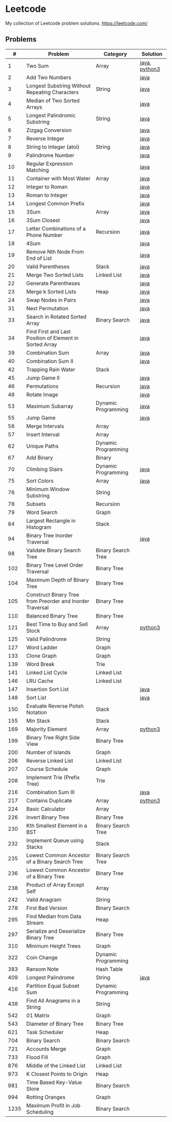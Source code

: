 # Leetcode
My collection of Leetcode problem solutions.
https://leetcode.com/

## Problems

| #    | Problem                                                   | Category            | Solution                                                                                                                                                                        |
|------|-----------------------------------------------------------|---------------------|---------------------------------------------------------------------------------------------------------------------------------------------------------------------------------|
| 1    | Two Sum                                                   | Array               | [java](https://github.com/jrandj/leetcode/blob/master/java/src/main/java/leetcode/TwoSum.java), [python3](https://github.com/jrandj/leetcode/blob/master/python/src/two_sum.py) |
| 2    | Add Two Numbers                                           |                     | [java](https://github.com/jrandj/leetcode/blob/master/java/src/main/java/leetcode/AddTwoNumbers.java)                                                                           |
| 3    | Longest Substring Without Repeating Characters            | String              | [java](https://github.com/jrandj/leetcode/blob/master/java/src/main/java/leetcode/LengthOfLongestSubstring.java)                                                                |
| 4    | Median of Two Sorted Arrays                               |                     | [java](https://github.com/jrandj/leetcode/blob/master/java/src/main/java/leetcode/MedianOfTwoSortedArrays.java)                                                                 |
| 5    | Longest Palindromic Substring                             | String              | [java](https://github.com/jrandj/leetcode/blob/master/java/src/main/java/leetcode/LongestPalindrome.java)                                                                       |
| 6    | Zizgag Conversion                                         |                     | [java](https://github.com/jrandj/leetcode/blob/master/java/src/main/java/leetcode/ZigZagConversion.java)                                                                        |
| 7    | Reverse Integer                                           |                     | [java](https://github.com/jrandj/leetcode/blob/master/java/src/main/java/leetcode/ReverseInteger.java)                                                                          |
| 8    | String to Integer (atoi)                                  | String              | [java](https://github.com/jrandj/leetcode/blob/master/java/src/main/java/leetcode/StringToInteger.java)                                                                         |
| 9    | Palindrome Number                                         |                     | [java](https://github.com/jrandj/leetcode/blob/master/java/src/main/java/leetcode/PalindromeNumber.java)                                                                        |
| 10   | Regular Expression Matching                               |                     | [java](https://github.com/jrandj/leetcode/blob/master/java/src/main/java/leetcode/RegularExpressionMatching.java)                                                               |
| 11   | Container with Most Water                                 | Array               | [java](https://github.com/jrandj/leetcode/blob/master/java/src/main/java/leetcode/ContainerWithMostWater.java)                                                                  |
| 12   | Integer to Roman                                          |                     | [java](https://github.com/jrandj/leetcode/blob/master/java/src/main/java/leetcode/IntegerToRoman.java)                                                                          |
| 13   | Roman to Integer                                          |                     | [java](https://github.com/jrandj/leetcode/blob/master/java/src/main/java/leetcode/RomanToInteger.java)                                                                          |
| 14   | Longest Common Prefix                                     |                     | [java](https://github.com/jrandj/leetcode/blob/master/java/src/main/java/leetcode/LongestCommonPrefix.java)                                                                     |
| 15   | 3Sum                                                      | Array               | [java](https://github.com/jrandj/leetcode/blob/master/java/src/main/java/leetcode/ThreeSum.java)                                                                                |
| 16   | 3Sum Closest                                              |                     | [java](https://github.com/jrandj/leetcode/blob/master/java/src/main/java/leetcode/ThreeSumClosest.java)                                                                         |
| 17   | Letter Combinations of a Phone Number                     | Recursion           | [java](https://github.com/jrandj/leetcode/blob/master/java/src/main/java/leetcode/LetterCombinationsofaPhoneNumber.java)                                                        |
| 18   | 4Sum                                                      |                     | [java](https://github.com/jrandj/leetcode/blob/master/java/src/main/java/leetcode/FourSum.java)                                                                                 |
| 19   | Remove Nth Node From End of List                          |                     | [java](https://github.com/jrandj/leetcode/blob/master/java/src/main/java/leetcode/RemoveNthNodeFromEndofList.java)                                                              |
| 20   | Valid Parentheses                                         | Stack               | [java](https://github.com/jrandj/leetcode/blob/master/java/src/main/java/leetcode/ValidParentheses.java)                                                                        |
| 21   | Merge Two Sorted Lists                                    | Linked List         | [java](https://github.com/jrandj/leetcode/blob/master/java/src/main/java/leetcode/MergeTwoSortedLists.java)                                                                     |
| 22   | Generate Parentheses                                      |                     | [java](https://github.com/jrandj/leetcode/blob/master/java/src/main/java/leetcode/GenerateParentheses.java)                                                                     |
| 23   | Merge k Sorted Lists                                      | Heap                | [java](https://github.com/jrandj/leetcode/blob/master/java/src/main/java/leetcode/MergeKSortedLists.java)                                                                       |
| 24   | Swap Nodes in Pairs                                       |                     | [java](https://github.com/jrandj/leetcode/blob/master/java/src/main/java/leetcode/SwapNodesInPairs.java)                                                                        |
| 31   | Next Permutation                                          |                     | [java](https://github.com/jrandj/leetcode/blob/master/java/src/main/java/leetcode/NextPermutation.java)                                                                         |
| 33   | Search in Rotated Sorted Array                            | Binary Search       | [java](https://github.com/jrandj/leetcode/blob/master/java/src/main/java/leetcode/SearchInRotatedSortedArray.java)                                                              |
| 34   | Find First and Last Position of Element in Sorted Array   |                     | [java](https://github.com/jrandj/leetcode/blob/master/java/src/main/java/leetcode/FindFirstAndLastPositionOfElementInSortedArrray.java)                                         |
| 39   | Combination Sum                                           | Array               | [java](https://github.com/jrandj/leetcode/blob/master/java/src/main/java/leetcode/CombinationSum.java)                                                                          |
| 40   | Combination Sum II                                        |                     | [java](https://github.com/jrandj/leetcode/blob/master/java/src/main/java/leetcode/CombinationSum2.java)                                                                         |
| 42   | Trapping Rain Water                                       | Stack               |                                                                                                                                                                                 |
| 45   | Jump Game II                                              |                     | [java](https://github.com/jrandj/leetcode/blob/master/java/src/main/java/leetcode/JumpGame2.java)                                                                               |
| 46   | Permutations                                              | Recursion           | [java](https://github.com/jrandj/leetcode/blob/master/java/src/main/java/leetcode/Permutations.java)                                                                            |
| 48   | Rotate Image                                              |                     | [java](https://github.com/jrandj/leetcode/blob/master/java/src/main/java/leetcode/RotateImage.java)                                                                             |
| 53   | Maximum Subarray                                          | Dynamic Programming | [java](https://github.com/jrandj/leetcode/blob/master/java/src/main/java/leetcode/MaximumSubarray.java)                                                                         |
| 55   | Jump Game                                                 |                     | [java](https://github.com/jrandj/leetcode/blob/master/java/src/main/java/leetcode/JumpGame.java)                                                                                |
| 56   | Merge Intervals                                           | Array               |                                                                                                                                                                                 |
| 57   | Insert Interval                                           | Array               |                                                                                                                                                                                 |
| 62   | Unique Paths                                              | Dynamic Programming |                                                                                                                                                                                 |
| 67   | Add Binary                                                | Binary              |                                                                                                                                                                                 |
| 70   | Climbing Stairs                                           | Dynamic Programming | [java](https://github.com/jrandj/leetcode/blob/master/java/src/main/java/leetcode/ClimbingStairs.java)                                                                          |
| 75   | Sort Colors                                               | Array               | [java](https://github.com/jrandj/leetcode/blob/master/java/src/main/java/leetcode/SortColors.java)                                                                              |
| 76   | Minimum Window Substring                                  | String              |                                                                                                                                                                                 |
| 78   | Subsets                                                   | Recursion           |                                                                                                                                                                                 |
| 79   | Word Search                                               | Graph               |                                                                                                                                                                                 |
| 84   | Largest Rectangle in Histogram                            | Stack               |                                                                                                                                                                                 |
| 94   | Binary Tree Inorder Traversal                             |                     | [java](https://github.com/jrandj/leetcode/blob/master/java/src/main/java/leetcode/BinaryTreeInorderTraversal.java)                                                              |
| 98   | Validate Binary Search Tree                               | Binary Search Tree  |                                                                                                                                                                                 |
| 102  | Binary Tree Level Order Traversal                         | Binary Tree         |                                                                                                                                                                                 |
| 104  | Maximum Depth of Binary Tree                              | Binary Tree         |                                                                                                                                                                                 |
| 105  | Construct Binary Tree from Preorder and Inorder Traversal | Binary Tree         |                                                                                                                                                                                 |
| 110  | Balanced Binary Tree                                      | Binary Tree         |                                                                                                                                                                                 |
| 121  | Best Time to Buy and Sell Stock                           | Array               | [python3](https://github.com/jrandj/leetcode/blob/master/python/src/best_time_to_buy_and_sell_stock.py)                                                                         |
| 125  | Valid Palindrome                                          | String              |                                                                                                                                                                                 |
| 127  | Word Ladder                                               | Graph               |                                                                                                                                                                                 |
| 133  | Clone Graph                                               | Graph               |                                                                                                                                                                                 |
| 139  | Word Break                                                | Trie                |                                                                                                                                                                                 |
| 141  | Linked List Cycle                                         | Linked List         |                                                                                                                                                                                 |
| 146  | LRU Cache                                                 | Linked List         |                                                                                                                                                                                 |
| 147  | Insertion Sort List                                       |                     | [java](https://github.com/jrandj/leetcode/blob/master/java/src/main/java/leetcode/InsertionSortList.java)                                                                       |
| 148  | Sort List                                                 |                     | [java](https://github.com/jrandj/leetcode/blob/master/java/src/main/java/leetcode/SortList.java)                                                                                |
| 150  | Evaluate Reverse Polish Notation                          | Stack               |                                                                                                                                                                                 |
| 155  | Min Stack                                                 | Stack               |                                                                                                                                                                                 |
| 169  | Majority Element                                          | Array               | [python3](https://github.com/jrandj/leetcode/blob/master/python/src/majority_element.py)                                                                                        |
| 199  | Binary Tree Right Side View                               | Binary Tree         |                                                                                                                                                                                 |
| 200  | Number of Islands                                         | Graph               |                                                                                                                                                                                 |
| 206  | Reverse Linked List                                       | Linked List         |                                                                                                                                                                                 |
| 207  | Course Schedule                                           | Graph               |                                                                                                                                                                                 |
| 208  | Implement Trie (Prefix Tree)                              | Trie                |                                                                                                                                                                                 |
| 216  | Combination Sum III                                       |                     | [java](https://github.com/jrandj/leetcode/blob/master/java/src/main/java/leetcode/CombinationSum3.java)                                                                         |
| 217  | Contains Duplicate                                        | Array               | [python3](https://github.com/jrandj/leetcode/blob/master/python/src/contains_duplicate.py)                                                                                      |
| 224  | Basic Calculator                                          | Array               |                                                                                                                                                                                 |
| 226  | Invert Binary Tree                                        | Binary Tree         |                                                                                                                                                                                 |
| 230  | Kth Smallest Element in a BST                             | Binary Search Tree  |                                                                                                                                                                                 |
| 232  | Implement Queue using Stacks                              | Stack               |                                                                                                                                                                                 |
| 235  | Lowest Common Ancestor of a Binary Search Tree            | Binary Search Tree  |                                                                                                                                                                                 |
| 236  | Lowest Common Ancestor of a Binary Tree                   | Binary Tree         |                                                                                                                                                                                 |
| 238  | Product of Array Except Self                              | Array               |                                                                                                                                                                                 |
| 242  | Valid Anagram                                             | String              |                                                                                                                                                                                 |
| 278  | First Bad Version                                         | Binary Search       |                                                                                                                                                                                 |
| 295  | Find Median from Data Stream                              | Heap                |                                                                                                                                                                                 |
| 297  | Serialize and Deserialize Binary Tree                     | Binary Tree         |                                                                                                                                                                                 |
| 310  | Minimum Height Trees                                      | Graph               |                                                                                                                                                                                 |
| 322  | Coin Change                                               | Dynamic Programming |                                                                                                                                                                                 |
| 383  | Ransom Note                                               | Hash Table          |                                                                                                                                                                                 |
| 409  | Longest Palindrome                                        | String              | [java](https://github.com/jrandj/leetcode/blob/master/java/src/main/java/leetcode/LongestPalindrome.java)                                                                       |
| 416  | Partition Equal Subset Sum                                | Dynamic Programming |                                                                                                                                                                                 |
| 438  | Find All Anagrams in a String                             | String              |                                                                                                                                                                                 |
| 542  | 01 Matrix                                                 | Graph               |                                                                                                                                                                                 |
| 543  | Diameter of Binary Tree                                   | Binary Tree         |                                                                                                                                                                                 |
| 621  | Task Scheduler                                            | Heap                |                                                                                                                                                                                 |
| 704  | Binary Search                                             | Binary Search       |                                                                                                                                                                                 |
| 721  | Accounts Merge                                            | Graph               |                                                                                                                                                                                 |
| 733  | Flood Fill                                                | Graph               |                                                                                                                                                                                 |
| 876  | Middle of the Linked List                                 | Linked List         |                                                                                                                                                                                 |
| 973  | K Closest Points to Origin                                | Heap                |                                                                                                                                                                                 |
| 981  | Time Based Key-Value Store                                | Binary Search       |                                                                                                                                                                                 |
| 994  | Rotting Oranges                                           | Graph               |                                                                                                                                                                                 |
| 1235 | Maximum Profit in Job Scheduling                          | Binary Search       |                                                                                                                                                                                 |